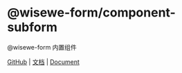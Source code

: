# @wisewe-form/component-subform

@wisewe-form 内置组件

[GitHub](https://github.com/wangg-912/wisewe-form) | [文档]() | [Document]()

